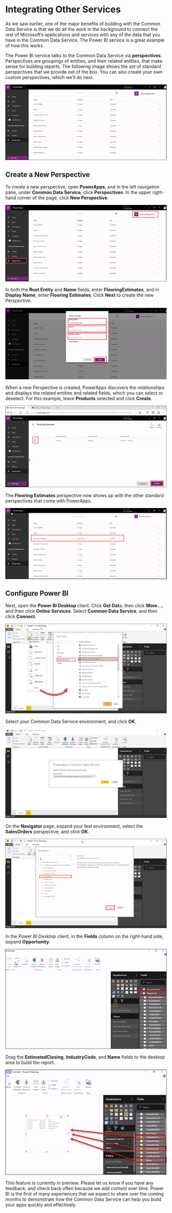 <properties
   pageTitle="Integrating Power BI with the Common Data Service | Microsoft PowerApps"
   description="How to use perspectives to create Power BI reports"
   services=""
   suite="powerapps"
   documentationCenter="na"
   authors="v-brbene"
   manager="anneta"
   editor=""
   tags=""
   featuredVideoId="os33pHQ9jSU"
   courseDuration="5m"/>

<tags
   ms.service="powerapps"
   ms.devlang="na"
   ms.topic="get-started-article"
   ms.tgt_pltfrm="na"
   ms.workload="na"
   ms.date="06/09/2017"
   ms.author="v-brbene"/>

# Integrating Other Services
As we saw earlier, one of the major benefits of building with the Common Data Service is that we do all the work in the background to connect the rest of Microsoft’s applications and services with any of the data that you have in the Common Data Service.  The Power BI service is a great example of how this works.

The Power BI service talks to the Common Data Service via **perspectives**. Perspectives are groupings of entities, and their related entities, that make sense for building reports.  The following image shows the set of standard perspectives that we provide out of the box. You can also create your own custom perspectives, which we’ll do next. 

![Perspective list](./media/learning-common-data-service-incorporate-powerbi/perspective-list.png)


## Create a New Perspective
To create a new perspective, open **PowerApps**, and in the left navigation pane, under **Common Data Service**, click **Perspectives**.  In the upper right-hand corner of the page, click **New Perspective**. 


![Create new perspective list](./media/learning-common-data-service-incorporate-powerbi/perspective-list-create-new.png)

In both the **Root Entity** and **Name** fields, enter **FlooringEstimates**, and in **Display Name**, enter **Flooring Estimates**. Click **Next** to create the new Perspective.

![New perspective list](./media/learning-common-data-service-incorporate-powerbi/new-perspective.png)

When a new Perspective is created, PowerApps discovers the relationships and displays the related entities and related fields, which you can select or deselect. For this example, leave **Products** selected and click **Create**. 

![Related entities](./media/learning-common-data-service-incorporate-powerbi/related-entities.png)

The **Flooring Estimates** perspective now shows up with the other standard perspectives that come with PowerApps. 

![Perspectives](./media/learning-common-data-service-incorporate-powerbi/new-perspective-list.png)



## Configure Power BI

Next, open the **Power BI Desktop** client. Click **Get Dat**a, then click **More…**, and then click **Online Services**. Select **Common Data Service**, and then click **Connect**.
  
![Connect to Common Data Service](./media/learning-common-data-service-incorporate-powerbi/pbi-getdata.png)

Select your Common Data Service environment, and click **OK**. 

![Load your environment](./media/learning-common-data-service-incorporate-powerbi/pbi-loadenvironment.png)


On the **Navigator** page, expand your test environment, select the **SalesOrders** perspective, and click **OK**.  

![Select the perspective](./media/learning-common-data-service-incorporate-powerbi/pbi-navigator.png)

In the Power BI Desktop client, in the **Fields** column on the right-hand side, expand **Opportunity**. 

![Data fields](./media/learning-common-data-service-incorporate-powerbi/data-fields.png)

Drag the **EstimatedClosing**, **IndustryCode**, and **Name** fields to the desktop area to build the report.

![Build a report](./media/learning-common-data-service-incorporate-powerbi/build-report.png)

This feature is currently in preview. Please let us know if you have any feedback, and check back often because we add content over time. Power BI is the first of many experiences that we expect to share over the coming months to demonstrate how the Common Data Service can help you build your apps quickly and effectively. 